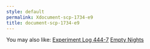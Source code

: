 ```yaml
---
style: default
permalink: Xdocument-scp-1734-e9
title: document-scp-1734-e9
---
```

You may also like:
[Experiment Log 444-7](http://scp-wiki.net/experiment-log-444-7)
[Empty Nights](http://scp-wiki.net/empty-nights)